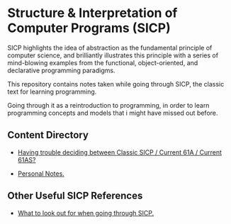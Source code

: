 # Structure & Interpretation of Computer Programs (SICP)

SICP highlights the idea of abstraction as the fundamental principle of computer science, and brilliantly illustrates this principle with a series of mind-blowing examples from the functional, object-oriented, and declarative programming paradigms.

This repository contains notes taken while going through SICP, the classic text for learning programming.

Going through it as a reintroduction to programming, in order to learn programming concepts and models that i might have missed out before.

## Content Directory

- [Having trouble deciding between Classic SICP / Current 61A / Current 61AS?](Deciding-btw-61A-61AS-Original.md)

- [Personal Notes.](Notes.md)

## Other Useful SICP References

- [What to look out for when going through SICP.](https://github.com/zv/SICP-guile)
